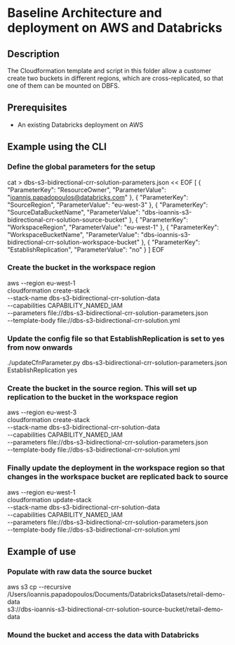 # Baseline Architecture and deployment on AWS and Databricks

## Description
The Cloudformation template and script in this folder allow a customer create two buckets in different regions, which are cross-replicated, so that one of them can be mounted on DBFS.

## Prerequisites
- An existing Databricks deployment on AWS

## Example using the CLI

### Define the global parameters for the setup
cat > dbs-s3-bidirectional-crr-solution-parameters.json << EOF
[
  {
    "ParameterKey": "ResourceOwner",
    "ParameterValue": "ioannis.papadopoulos@databricks.com"
  },
  {
    "ParameterKey": "SourceRegion",
    "ParameterValue": "eu-west-3"
  },
  {
    "ParameterKey": "SourceDataBucketName",
    "ParameterValue": "dbs-ioannis-s3-bidirectional-crr-solution-source-bucket"
  },
  {
    "ParameterKey": "WorkspaceRegion",
    "ParameterValue": "eu-west-1"
  },
  {
    "ParameterKey": "WorkspaceBucketName",
    "ParameterValue": "dbs-ioannis-s3-bidirectional-crr-solution-workspace-bucket"
  },
  {
    "ParameterKey": "EstablishReplication",
    "ParameterValue": "no"
  }
]
EOF

### Create the bucket in the workspace region
aws --region eu-west-1 \
cloudformation create-stack \
--stack-name dbs-s3-bidirectional-crr-solution-data \
--capabilities CAPABILITY_NAMED_IAM \
--parameters file://dbs-s3-bidirectional-crr-solution-parameters.json \
--template-body file://dbs-s3-bidirectional-crr-solution.yml

### Update the config file so that EstablishReplication is set to yes from now onwards
./updateCfnParameter.py dbs-s3-bidirectional-crr-solution-parameters.json EstablishReplication yes

### Create the bucket in the source region. This will set up replication to the bucket in the workspace region
aws --region eu-west-3 \
cloudformation create-stack \
--stack-name dbs-s3-bidirectional-crr-solution-data \
--capabilities CAPABILITY_NAMED_IAM \
--parameters file://dbs-s3-bidirectional-crr-solution-parameters.json \
--template-body file://dbs-s3-bidirectional-crr-solution.yml

### Finally update the deployment in the workspace region so that changes in the workspace bucket are replicated back to source
aws --region eu-west-1 \
cloudformation update-stack \
--stack-name dbs-s3-bidirectional-crr-solution-data \
--capabilities CAPABILITY_NAMED_IAM \
--parameters file://dbs-s3-bidirectional-crr-solution-parameters.json \
--template-body file://dbs-s3-bidirectional-crr-solution.yml

## Example of use

### Populate with raw data the source bucket
aws s3 cp --recursive /Users/ioannis.papadopoulos/Documents/DatabricksDatasets/retail-demo-data \
s3://dbs-ioannis-s3-bidirectional-crr-solution-source-bucket/retail-demo-data

### Mound the bucket and access the data with Databricks

